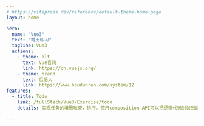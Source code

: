 ```yaml
---
# https://vitepress.dev/reference/default-theme-home-page
layout: home

hero:
  name: "Vue3"
  text: "常用练习"
  tagline: Vue3
  actions:
    - theme: alt
      text: Vue官网
      link: https://cn.vuejs.org/
    - theme: brand
      text: 后盾人
      link: https://www.houdunren.com/system/12
features:
  - title: Todo
    link: /fullStack/Vue3/Exercise/todo
    details: 实现任务的增删改查，排序。使用composition API可以把逻辑代码封装到函数中，通过setup函数调用

---
```



